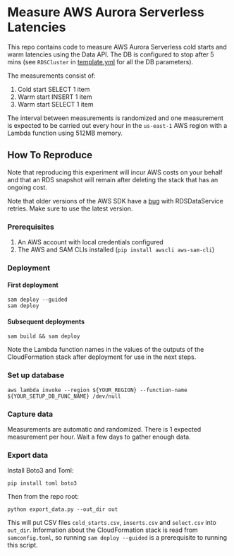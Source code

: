 # Measure AWS Aurora Serverless Latencies

This repo contains code to measure AWS Aurora Serverless cold starts and warm latencies using the Data API. The DB is configured to stop after 5 mins (see `RDSCluster` in [template.yml](template.yaml) for all the DB parameters). 

The measurements consist of:

1. Cold start SELECT 1 item
2. Warm start INSERT 1 item
3. Warm start SELECT 1 item

The interval between measurements is randomized and one measurement is expected to be carried out every hour in the `us-east-1` AWS region with a Lambda function using 512MB memory.

## How To Reproduce

Note that reproducing this experiment will incur AWS costs on your behalf and that an RDS snapshot will remain after deleting the stack that has an ongoing cost. 

Note that older versions of the AWS SDK have a [bug](https://github.com/aws/aws-sdk-js/pull/2931) with RDSDataService retries. Make sure to use the latest version.

### Prerequisites

1. An AWS account with local credentials configured
1. The AWS and SAM CLIs installed (`pip install awscli aws-sam-cli`)

### Deployment 

#### First deployment

```shell script
sam deploy --guided
sam deploy
```

#### Subsequent deployments

`sam build && sam deploy`

Note the Lambda function names in the values of the outputs of the CloudFormation stack after deployment for use in the next steps.

### Set up database

`aws lambda invoke --region ${YOUR_REGION} --function-name ${YOUR_SETUP_DB_FUNC_NAME} /dev/null`

### Capture data

Measurements are automatic and randomized. There is 1 expected measurement per hour. Wait a few days to gather enough data.

### Export data

Install Boto3 and Toml:

`pip install toml boto3`

Then from the repo root:

`python export_data.py --out_dir out`

This will put CSV files `cold_starts.csv`, `inserts.csv` and `select.csv` into `out_dir`. 
Information about the CloudFormation stack is read from `samconfig.toml`, so running `sam deploy --guided` is a prerequisite to running this script.


